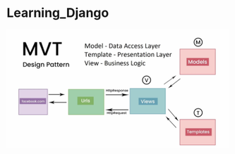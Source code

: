# Learning_Django

![Model-View-Template (MVT)](https://raw.githubusercontent.com/0xNullLight/Learning_Django/refs/heads/main/img/MVT.png)
